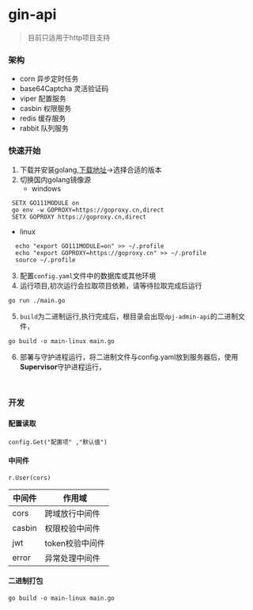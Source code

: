 # gin-api

> 目前只适用于http项目支持

### 架构
- corn 异步定时任务
- base64Captcha 灵活验证码
- viper 配置服务
- casbin 权限服务
- redis 缓存服务
- rabbit 队列服务

### 快速开始

1. 下载并安装golang,[下载地址](https://go.dev/dl/)->选择合适的版本
2. 切换国内golang镜像源
   - windows
```shell
 SETX GO111MODULE on    
 go env -w GOPROXY=https://goproxy.cn,direct
 SETX GOPROXY https://goproxy.cn,direct
```
- linux

```shell
  echo "export GO111MODULE=on" >> ~/.profile
  echo "export GOPROXY=https://goproxy.cn" >> ~/.profile
  source ~/.profile
```

3. 配置`config.yaml`文件中的数据库或其他环境
4. 运行项目,初次运行会拉取项目依赖，请等待拉取完成后运行
```shell
go run ./main.go
```
5. `build`为二进制运行,执行完成后，根目录会出现`dpj-admin-api`的二进制文件，
```shell
go build -o main-linux main.go
```
6. 部署与守护进程运行，将二进制文件与config.yaml放到服务器后，使用**Supervisor**守护进程运行，
```text
  
```


### 开发
 #### 配置读取
```golang
config.Get("配置项" ,"默认值")
```

#### 中间件
```golang
r.User(cors)
```

|中间件| 作用域 |
|----|----|
| cors| 跨域放行中间件|
| casbin| 权限校验中间件|
| jwt| token校验中间件|
| error | 异常处理中间件|

#### 二进制打包
```shell
go build -o main-linux main.go
```
